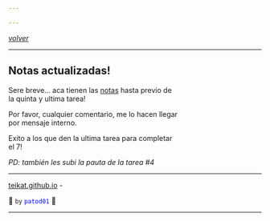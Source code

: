 ```yaml
---

---
```


<link rel="icon" href="/etc/icon.png">

[*volver*][teikat]

---

## Notas actualizadas!

Sere breve... aca tienen las [notas][nota] hasta previo de <br>
la quinta y ultima tarea!

Por favor, cualquier comentario, me lo hacen llegar <br>
por mensaje interno.

Exito a los que den la ultima tarea para completar <br>
el 7!

*PD: también les subi la pauta de la tarea #4*

---

[teikat.github.io][teikat] - <span id="herobrine"></span>

:ghost: `by` <span style="color: blue;">`patod01`</span> :ghost:

[teikat]: https://teikat.github.io

---

[nota]: prints/notas2.PNG

<script type="text/javascript" src="/herobrine.js"></script>
